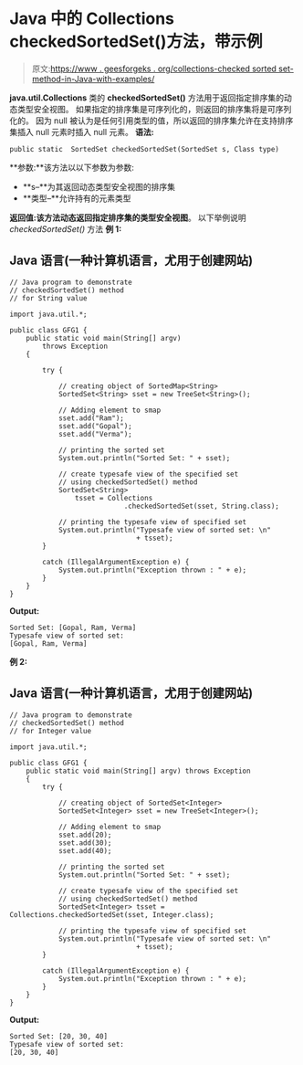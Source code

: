 # Java 中的 Collections checkedSortedSet()方法，带示例

> 原文:[https://www . geesforgeks . org/collections-checked sorted set-method-in-Java-with-examples/](https://www.geeksforgeeks.org/collections-checkedsortedset-method-in-java-with-examples/)

**java.util.Collections** 类的 **checkedSortedSet()** 方法用于返回指定排序集的动态类型安全视图。
如果指定的排序集是可序列化的，则返回的排序集将是可序列化的。
因为 null 被认为是任何引用类型的值，所以返回的排序集允许在支持排序集插入 null 元素时插入 null 元素。
**语法:**

```
public static  SortedSet checkedSortedSet(SortedSet s, Class type)
```

**参数:**该方法以以下参数为参数:

*   **s–**为其返回动态类型安全视图的排序集
*   **类型–**允许持有的元素类型

**返回值:**该方法动态返回指定排序集的**类型安全视图**。
以下举例说明 *checkedSortedSet()* 方法
**例 1:**

## Java 语言(一种计算机语言，尤用于创建网站)

```
// Java program to demonstrate
// checkedSortedSet() method
// for String value

import java.util.*;

public class GFG1 {
    public static void main(String[] argv)
        throws Exception
    {

        try {

            // creating object of SortedMap<String>
            SortedSet<String> sset = new TreeSet<String>();

            // Adding element to smap
            sset.add("Ram");
            sset.add("Gopal");
            sset.add("Verma");

            // printing the sorted set
            System.out.println("Sorted Set: " + sset);

            // create typesafe view of the specified set
            // using checkedSortedSet() method
            SortedSet<String>
                tsset = Collections
                            .checkedSortedSet(sset, String.class);

            // printing the typesafe view of specified set
            System.out.println("Typesafe view of sorted set: \n"
                               + tsset);
        }

        catch (IllegalArgumentException e) {
            System.out.println("Exception thrown : " + e);
        }
    }
}
```

**Output:** 

```
Sorted Set: [Gopal, Ram, Verma]
Typesafe view of sorted set: 
[Gopal, Ram, Verma]
```

**例 2:**

## Java 语言(一种计算机语言，尤用于创建网站)

```
// Java program to demonstrate
// checkedSortedSet() method
// for Integer value

import java.util.*;

public class GFG1 {
    public static void main(String[] argv) throws Exception
    {
        try {

            // creating object of SortedSet<Integer>
            SortedSet<Integer> sset = new TreeSet<Integer>();

            // Adding element to smap
            sset.add(20);
            sset.add(30);
            sset.add(40);

            // printing the sorted set
            System.out.println("Sorted Set: " + sset);

            // create typesafe view of the specified set
            // using checkedSortedSet() method
            SortedSet<Integer> tsset = Collections.checkedSortedSet(sset, Integer.class);

            // printing the typesafe view of specified set
            System.out.println("Typesafe view of sorted set: \n"
                               + tsset);
        }

        catch (IllegalArgumentException e) {
            System.out.println("Exception thrown : " + e);
        }
    }
}
```

**Output:** 

```
Sorted Set: [20, 30, 40]
Typesafe view of sorted set: 
[20, 30, 40]
```